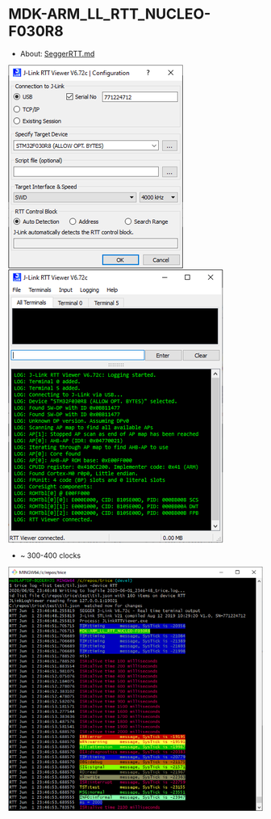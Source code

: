 # MDK-ARM_LL_RTT_NUCLEO-F030R8
- About: [SeggerRTT.md](SeggerRTT.md)

![MDK-ARM_LL_RTT_NUCLEO-F030R8_0.PNG](./README.media/MDK-ARM_LL_RTT_NUCLEO-F030R8_0.PNG)
![MDK-ARM_LL_RTT_NUCLEO-F030R8_1.PNG](./README.media/MDK-ARM_LL_RTT_NUCLEO-F030R8_1.PNG)
- ~ 300-400 clocks

![MDK-ARM_LL_RTT_NUCLEO-F030R8_2.PNG](./README.media/MDK-ARM_LL_RTT_NUCLEO-F030R8_2.PNG)
